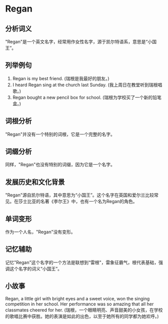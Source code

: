 # Regan

## 分析词义

  

"Regan"是一个英文名字，经常用作女性名字，源于凯尔特语系，意思是“小国王”。

  

## 列举例句

  

1.  Regan is my best friend. (瑞根是我最好的朋友。)
2.  I heard Regan sing at the church last Sunday. (我上周日在教堂听到瑞根唱歌。)
3.  Regan bought a new pencil box for school. (瑞根为学校买了一个新的铅笔盒。)

  

## 词根分析

  

"Regan"并没有一个特别的词根，它是一个完整的名字。

  

## 词缀分析

  

同样，"Regan"也没有特别的词缀，因为它是一个名字。

  

## 发展历史和文化背景

  

"Regan"源自凯尔特语，其中意思为“小国王”。这个名字在英国和爱尔兰比较常见。在莎士比亚的名著《李尔王》中，也有一个名为Regan的角色。

  

## 单词变形

  

作为一个人名，"Regan"没有变形。

  

## 记忆辅助

  

记忆"Regan"这个名字的一个方法是联想到“雷根"，雷象征霸气，根代表基础，强调这个名字的词义“小国王”。

  

## 小故事

  

Regan, a little girl with bright eyes and a sweet voice, won the singing competition in her school. Her performance was so amazing that all her classmates cheered for her. (瑞根，一个眼睛明亮、声音甜美的小女孩，在学校的歌唱比赛中获胜。她的表演是如此的出色，以至于她所有的同学都为她欢呼。)

